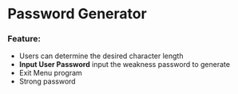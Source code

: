 # Password Generator
### Feature:
- Users can determine the desired character length
- **Input User Password** input the weakness password to generate
- Exit Menu program
- Strong password